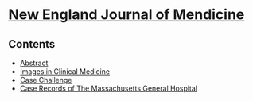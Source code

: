 <!--
Filename: 	note.md
Project: 	/Users/shume/Developer/physician/NEJM
Author: 	shumez <https://github.com/shumez>
Created: 	2019-04-04 20:43:7
Modified: 	2019-07-06 16:46:21
-----
Copyright (c) 2019 shumez
-->

# [New England Journal of Mendicine][NEJM]

<!-- [![Cover][cover]][cover] -->

## Contents

- [Abstract]
- [Images in Clinical Medicine]
- [Case Challenge]
- [Case Records of The Massachusetts General Hospital][CRoMGH]

##
<!-- toc -->
[Abstract]: abst/index.md
[Images in Clinical Medicine]: IiCM/index.md
[Case Challenge]: CC/index.md
[CRoMGH]: CRoMGH/index.md

<!-- ref -->
[NEJM]: https://www.nejm.org/toc/nejm/medical-journal?query=main_nav_condensed

<!-- fig -->
<!-- [cover]:  -->

<style type="text/css">
	img{width: 50%; float: right;}
</style>